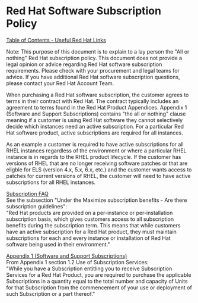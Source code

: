 # Red Hat Software Subscription Policy


[Table of Contents - Useful Red Hat Links](https://github.com/pslucas0212/UsefulRedHatLinks)

Note: This purpose of this document is to explain to a lay person the "All or nothing" Red Hat subscription policy.  This document does not provide a legal opinion or advice regarding Red Hat software subscription requirements.  Please check with your procurement and legal teams for advice.  If you have additional Red Hat software subscription questions, please contact your Red Hat Account Team.

When purchasing a Red Hat software subscription, the customer agrees to terms in their contract with Red Hat.  The contract typically includes an agreement to  terms found in the Red Hat Product Appendices.  Appendix 1 (Software and Support Subscriptions) contains "the all or nothing" clause meaning if a customer is using Red Hat software they cannot selectively decide which instances need an active subscription.  For a particular Red Hat software product, active subscriptions are required for all instances.

As an example a customer is required to have active subscriptions for all RHEL instances regardless of the environment or where a particular RHEL instance is in regards to the RHEL product lifecycle.  If the customer has versions of RHEL that are no longer receiving software patches or that are eligble for ELS (version 4.x, 5.x, 6.x, etc.) and the customer wants access to patches for current versions of RHEL, the customer will need to have active subscriptions for all RHEL instances.

[Subscription FAQ](https://www.redhat.com/en/about/subscription-model-faq#are-there-subscription-guidelines)  
See the subsection "Under the Maximize subscription benefits - Are there subscription guidelines":   
"Red Hat products are provided on a per-instance or per-installation subscription basis, which gives customers access to all subscription benefits during the subscription term. This means that while customers have an active subscription for a Red Hat product, they must maintain subscriptions for each and every instance or installation of Red Hat software being used in their environment."

[Appendix 1 (Software and Support Subscriptions)](https://www.redhat.com/licenses/Appendix_1_Global_English_20231205.pdf)  
From Appendix 1 section 1.2 Use of Subscription Services:  
"While you have a Subscription entitling you to receive Subscription Services for a Red Hat Product, you are required to purchase the applicable Subscriptions in a quantity equal to the total number and capacity of Units for that Subscription from the commencement of your use or deployment of such Subscription or a part thereof."
